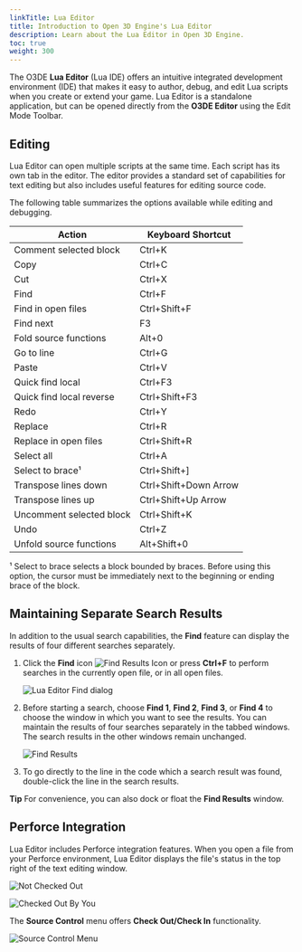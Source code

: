 ```yaml
---
linkTitle: Lua Editor
title: Introduction to Open 3D Engine's Lua Editor
description: Learn about the Lua Editor in Open 3D Engine.
toc: true
weight: 300
---
```


The O3DE **Lua Editor** (Lua IDE) offers an intuitive integrated development environment (IDE) that makes it easy to author, debug, and edit Lua scripts when you create or extend your game. Lua Editor is a standalone application, but can be opened directly from the **O3DE Editor** using the Edit Mode Toolbar.

## Editing 

Lua Editor can open multiple scripts at the same time. Each script has its own tab in the editor. The editor provides a standard set of capabilities for text editing but also includes useful features for editing source code.

The following table summarizes the options available while editing and debugging.

| **Action** | **Keyboard Shortcut** |
| --- | --- |
| Comment selected block | Ctrl+K |
| Copy | Ctrl+C |
| Cut | Ctrl+X |
| Find | Ctrl+F |
| Find in open files | Ctrl+Shift+F |
| Find next | F3 |
| Fold source functions | Alt+0 |
| Go to line | Ctrl+G |
| Paste | Ctrl+V |
| Quick find local | Ctrl+F3 |
| Quick find local reverse | Ctrl+Shift+F3 |
| Redo | Ctrl+Y |
| Replace | Ctrl+R |
| Replace in open files | Ctrl+Shift+R |
| Select all | Ctrl+A |
|  Select to brace¹  | Ctrl+Shift+\] |
| Transpose lines down | Ctrl+Shift+Down Arrow |
| Transpose lines up | Ctrl+Shift+Up Arrow |
| Uncomment selected block | Ctrl+Shift+K |
| Undo | Ctrl+Z |
| Unfold source functions | Alt+Shift+0 |

¹ Select to brace selects a block bounded by braces. Before using this option, the cursor must be immediately next to the beginning or ending brace of the block.

## Maintaining Separate Search Results 

In addition to the usual search capabilities, the **Find** feature can display the results of four different searches separately.

1. Click the **Find** icon ![Find Results Icon](/images/user-guide/scripting/lua/lua-editor-debugger-find-results-icon.png) or press **Ctrl+F** to perform searches in the currently open file, or in all open files.

    ![Lua Editor Find dialog](/images/user-guide/scripting/lua/lua-editor-debugger-find-dialogue.png)

1. Before starting a search, choose **Find 1**, **Find 2**, **Find 3**, or **Find 4** to choose the window in which you want to see the results. You can maintain the results of four searches separately in the tabbed windows. The search results in the other windows remain unchanged.

    ![Find Results](/images/user-guide/scripting/lua/lua-editor-debugger-find-results-window.png)

1. To go directly to the line in the code which a search result was found, double-click the line in the search results.

**Tip**
For convenience, you can also dock or float the **Find Results** window.

## Perforce Integration 

Lua Editor includes Perforce integration features. When you open a file from your Perforce environment, Lua Editor displays the file's status in the top right of the text editing window.

![Not Checked Out](/images/user-guide/scripting/lua/lua-editor-debugger-p4-not-checked-out.png)

![Checked Out By You](/images/user-guide/scripting/lua/lua-editor-debugger-p4-checked-out-by-you.png)

The **Source Control** menu offers **Check Out/Check In** functionality.

![Source Control Menu](/images/user-guide/scripting/lua/lua-editor-debugger-check-out-icon.png)
